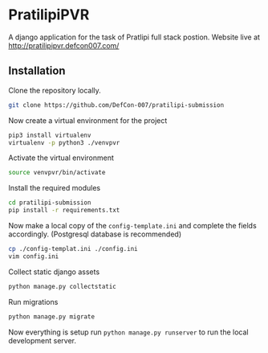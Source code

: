 # PratilipiPVR

A django application for the task of Pratlipi full stack postion. Website live at http://pratilipipvr.defcon007.com/

## Installation

Clone the repository locally. 
```bash
git clone https://github.com/DefCon-007/pratilipi-submission

```

Now create a virtual environment for the project 
```bash
pip3 install virtualenv
virtualenv -p python3 ./venvpvr
```

Activate the virtual environment
```bash 
source venvpvr/bin/activate
```


Install the required modules 
```bash
cd pratilipi-submission
pip install -r requirements.txt
```

Now make a local copy of the `config-template.ini` and complete the fields accordingly. (Postgresql database is recommended)
```bash
cp ./config-templat.ini ./config.ini
vim config.ini
```

Collect static django assets
```bash
python manage.py collectstatic
```

Run migrations
```bash
python manage.py migrate
```

Now everything is setup run `python manage.py runserver` to run the local development server.
